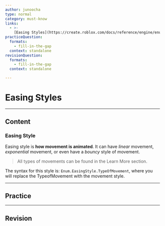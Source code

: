 ```yaml
---
author: junoocha
type: normal
category: must-know
links:
  - >-
    [Easing Styles](https://create.roblox.com/docs/reference/engine/enums/EasingStyle){website}
practiceQuestion:
  formats:
    - fill-in-the-gap
  context: standalone
revisionQuestion:
  formats:
    - fill-in-the-gap
  context: standalone

---
```


# Easing Styles
---

## Content

### Easing Style
Easing style is **how movement is animated**. It can have *linear* movement, *exponential* movement, or even have a *bouncy* style of movement.

> All types of movements can be found in the Learn More section. 

The syntax for this style is: `Enum.EasingStyle.TypeOfMovement`, where you will replace the TypeofMovement with the movement style.

---

## Practice

---

## Revision
